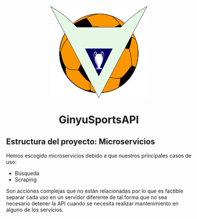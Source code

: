 <div align="center">
  <img src="img/giniu.png" height="250"></img>
  <h1>GinyuSportsAPI</h1>
</div>

## Estructura del proyecto: Microservicios
Hemos escogido microservicios debido a que nuestros principales casos de uso:

- Búsqueda
- Scraping

Son acciones complejas que no están relacionadas por lo que es factible separar cada uso en un servidor diferente de tal forma que no sea necesario detener la API cuando se necesita realizar mantenimiento en alguno de los servicios. 
